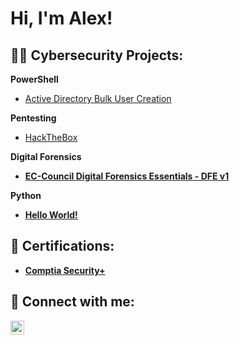 <h1>Hi, I'm Alex! </h1>

<h2>👨‍💻 Cybersecurity Projects:</h2>
 
  <b>PowerShell</b>
  - [Active Directory Bulk User Creation](https://github.com/anuanez02/ActiveDirectory)
    
  <b>Pentesting</b>
  - [HackTheBox](https://github.com/anuanez02/HackTheBox)
    
  <b>Digital Forensics<b>
  - [EC-Council Digital Forensics Essentials - DFE v1](https://github.com/anuanez02/DigitalForensicsEssentials)
    
  <b>Python</b>
  - [Hello World!](https://github.com/anuanez02/HelloWorld)

<h2>📜 Certifications:</h2>

- [Comptia Security+](https://www.credly.com/badges/e8f7f0e2-0697-43ec-a7c5-e3a25b0ca8f9/public_url) 

<h2>🤳 Connect with me:</h2>

[<img align="left" alt="AlexanderNuanez | LinkedIn" width="22px" src="https://cdn.jsdelivr.net/npm/simple-icons@v3/icons/linkedin.svg" />][linkedin]

[linkedin]: https://www.linkedin.com/in/alexnuanez/
